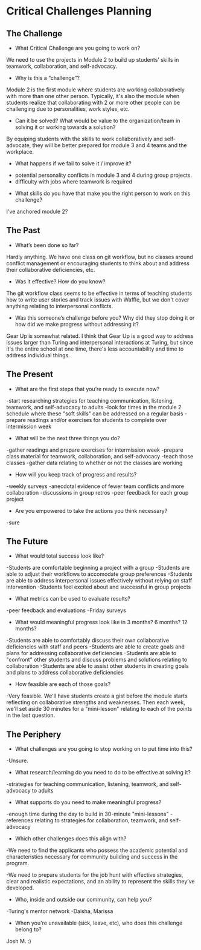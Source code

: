 # Critical Challenges Planning

## The Challenge

* What Critical Challenge are you going to work on?

We need to use the projects in Module 2 to build up students’ skills in teamwork, collaboration, and self-advocacy.

* Why is this a “challenge”?

Module 2 is the first module where students are working collaboratively with more than one other person. Typically, it's also the module when students realize that collaborating with 2 or more other people can be challenging due to personalities, work styles, etc.

* Can it be solved? What would be value to the organization/team in solving it or working towards a solution?

By equiping students with the skills to work collaboratively and self-advocate, they will be better prepared for module 3 and 4 teams and the workplace. 

* What happens if we fail to solve it / improve it?

- potential personality conflicts in module 3 and 4 during group projects. 
- difficulty with jobs where teamwork is required

* What skills do you have that make you the right person to work on this challenge?

I've anchored module 2? 

## The Past

* What’s been done so far?

Hardly anything. We have one class on git workflow, but no classes around conflict management or encouraging students to think about and address their collaborative deficiencies, etc. 

* Was it effective? How do you know?

The git workflow class seems to be effective in terms of teaching students how to write user stories and track issues with Waffle, but we don't cover anything relating to interpersonal conflicts. 

* Was this someone’s challenge before you? Why did they stop doing it or how did we make progress without addressing it?

Gear Up is somewhat related. I think that Gear Up is a good way to address issues larger than Turing and interpersonal interactions at Turing, but since it's the entire school at one time, there's less accountability and time to address individual things. 

## The Present

* What are the first steps that you’re ready to execute now?

-start researching strategies for teaching communication, listening, teamwork, and self-advocacy to adults
-look for times in the module 2 schedule where these "soft skills" can be addressed on a regular basis
-prepare readings and/or exercises for students to complete over intermission week

* What will be the next three things you do?

-gather readings and prepare exercises for intermission week
-prepare class material for teamwork, collaboration, and self-advocacy
-teach those classes
-gather data relating to whether or not the classes are working

* How will you keep track of progress and results?

-weekly surveys
-anecdotal evidence of fewer team conflicts and more collaboration
-discussions in group retros
-peer feedback for each group project

* Are you empowered to take the actions you think necessary?

-sure

## The Future

* What would total success look like?

-Students are comfortable beginning a project with a group
-Students are able to adjust their workflows to accomodate group preferences
-Students are able to address interpersonal issues effectively without relying on staff intervention
-Students feel excited about and successful in group projects

* What metrics can be used to evaluate results?

-peer feedback and evaluations
-Friday surveys

* What would meaningful progress look like in 3 months? 6 months? 12 months?

-Students are able to comfortably discuss their own collaborative deficiencies with staff and peers
-Students are able to create goals and plans for addressing collaborative deficiencies
-Students are able to "confront" other students and discuss problems and solutions relating to collaboration
-Students are able to assist other students in creating goals and plans to address collaborative deficiencies

* How feasible are each of those goals?

-Very feasible. We'll have students create a gist before the module starts reflecting on collaborative strengths and weaknesses. Then each week, we'll set aside 30 minutes for a "mini-lesson" relating to each of the points in the last question. 

## The Periphery

* What challenges are you going to stop working on to put time into this?

-Unsure. 

* What research/learning do you need to do to be effective at solving it?

-strategies for teaching communication, listening, teamwork, and self-advocacy to adults

* What supports do you need to make meaningful progress?

-enough time during the day to build in 30-minute "mini-lessons"
-references relating to strategies for collaboration, teamwork, and self-advocacy

* Which other challenges does this align with?

-We need to find the applicants who possess the academic potential and characteristics necessary for community building and success in the program.

-We need to prepare students for the job hunt with effective strategies, clear and realistic expectations, and an ability to represent the skills they’ve developed.

* Who, inside and outside our community, can help you?

-Turing's mentor network
-Daisha, Marissa

* When you're unavailable (sick, leave, etc), who does this challenge belong to?

Josh M. :) 
